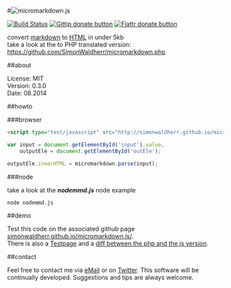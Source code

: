 #![micromarkdown.js](http://simonwaldherr.de/umd.png)

[![Build Status](https://travis-ci.org/SimonWaldherr/micromarkdown.js.svg?branch=master)](https://travis-ci.org/SimonWaldherr/micromarkdown.js)
[![Gittip donate button](http://img.shields.io/gittip/bevry.png)](https://www.gittip.com/SimonWaldherr/ "Donate weekly to this project using Gittip")
[![Flattr donate button](https://raw.github.com/balupton/flattr-buttons/master/badge-89x18.gif)](https://flattr.com/submit/auto?user_id=SimonWaldherr&url=http%3A%2F%2Fgithub.com%2FSimonWaldherr%2Fmicromarkdown.js "Donate monthly to this project using Flattr")

convert [markdown](http://en.wikipedia.org/wiki/Markdown) to [HTML](http://en.wikipedia.org/wiki/HTML) in under 5kb  
take a look at the to PHP translated version: https://github.com/SimonWaldherr/micromarkdown.php

##about

License:   MIT  
Version: 0.3.0  
Date:  08.2014  

##howto

###browser

```html
<script type="text/javascript" src="http://simonwaldherr.github.io/micromarkdown.js/dist/micromarkdown.min.js"></script>
```

```js
var input = document.getElementById('input').value,
    outputEle = document.getElementById('outEle');

outputEle.innerHTML = micromarkdown.parse(input);
```

###node

take a look at the ***nodemmd.js*** node example

```sh
node nodemmd.js
```

##demo

Test this code on the associated github page [simonwaldherr.github.io/micromarkdown.js/](http://simonwaldherr.github.io/micromarkdown.js/).  
There is also a [Testpage](http://simonwaldherr.github.io/micromarkdown.js/test.html) and a [diff between the php and the js version](http://simonwaldherr.github.io/micromarkdown.js/diff.html).

##contact

Feel free to contact me via [eMail](mailto:contact@simonwaldherr.de) or on [Twitter](http://twitter.com/simonwaldherr). This software will be continually developed. Suggestions and tips are always welcome.
